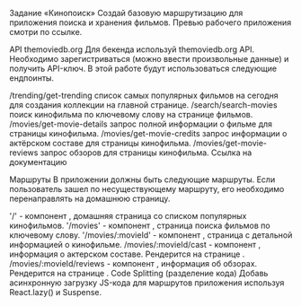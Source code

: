 Задание «Кинопоиск» Создай базовую маршрутизацию для приложения поиска и
хранения фильмов. Превью рабочего приложения смотри по ссылке.

API themoviedb.org Для бекенда используй themoviedb.org API. Необходимо
зарегистриваться (можно ввести произвольные данные) и получить API-ключ. В этой
работе будут использоваться следующие ендпоинты.

/trending/get-trending список самых популярных фильмов на сегодня для создания
коллекции на главной странице. /search/search-movies поиск кинофильма по
ключевому слову на странице фильмов. /movies/get-movie-details запрос полной
информации о фильме для страницы кинофильма. /movies/get-movie-credits запрос
информации о актёрском составе для страницы кинофильма.
/movies/get-movie-reviews запрос обзоров для страницы кинофильма. Ссылка на
документацию

Маршруты В приложении должны быть следующие маршруты. Если пользователь зашел по
несуществующему маршруту, его необходимо перенаправлять на домашнюю страницу.

'/' - компонент <HomePage>, домашняя страница со списком популярных кинофильмов.
'/movies' - компонент <MoviesPage>, страница поиска фильмов по ключевому слову.
'/movies/:movieId' - компонент <MovieDetailsPage>, страница с детальной
информацией о кинофильме. /movies/:movieId/cast - компонент <Cast>, информация о
актерском составе. Рендерится на странице <MovieDetailsPage>.
/movies/:movieId/reviews - компонент <Reviews>, информация об обзорах.
Рендерится на странице <MovieDetailsPage>. Code Splitting (разделение кода)
Добавь асинхронную загрузку JS-кода для маршрутов приложения используя
React.lazy() и Suspense.
